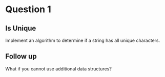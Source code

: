 # Question 1

## Is Unique

Implement an algorithm to determine if a string has all unique characters.

## Follow up

What if you cannot use additional data structures?
